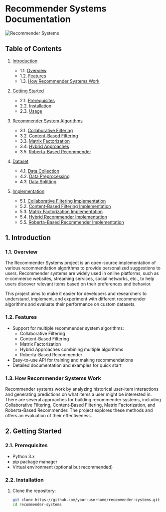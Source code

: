 # Recommender Systems Documentation

![Recommender Systems](https://your-domain.com/path/to/your/image.png)

## Table of Contents

1. [Introduction](#introduction)
   - 1.1. [Overview](#overview)
   - 1.2. [Features](#features)
   - 1.3. [How Recommender Systems Work](#how-recommender-systems-work)

2. [Getting Started](#getting-started)
   - 2.1. [Prerequisites](#prerequisites)
   - 2.2. [Installation](#installation)
   - 2.3. [Usage](#usage)

3. [Recommender System Algorithms](#recommender-system-algorithms)
   - 3.1. [Collaborative Filtering](#collaborative-filtering)
   - 3.2. [Content-Based Filtering](#content-based-filtering)
   - 3.3. [Matrix Factorization](#matrix-factorization)
   - 3.4. [Hybrid Approaches](#hybrid-approaches)
   - 3.5. [Roberta-Based Recommender](#roberta-based-recommender)

4. [Dataset](#dataset)
   - 4.1. [Data Collection](#data-collection)
   - 4.2. [Data Preprocessing](#data-preprocessing)
   - 4.3. [Data Splitting](#data-splitting)

5. [Implementation](#implementation)
   - 5.1. [Collaborative Filtering Implementation](#collaborative-filtering-implementation)
   - 5.2. [Content-Based Filtering Implementation](#content-based-filtering-implementation)
   - 5.3. [Matrix Factorization Implementation](#matrix-factorization-implementation)
   - 5.4. [Hybrid Recommender Implementation](#hybrid-recommender-implementation)
   - 5.5. [Roberta-Based Recommender Implementation](#roberta-based-recommender-implementation)

## 1. Introduction <a name="introduction"></a>

### 1.1. Overview <a name="overview"></a>

The Recommender Systems project is an open-source implementation of various recommendation algorithms to provide personalized suggestions to users. Recommender systems are widely used in online platforms, such as e-commerce websites, streaming services, social networks, etc., to help users discover relevant items based on their preferences and behavior.

This project aims to make it easier for developers and researchers to understand, implement, and experiment with different recommender algorithms and evaluate their performance on custom datasets.

### 1.2. Features <a name="features"></a>

- Support for multiple recommender system algorithms:
  - Collaborative Filtering
  - Content-Based Filtering
  - Matrix Factorization
  - Hybrid Approaches combining multiple algorithms
  - Roberta-Based Recommender
- Easy-to-use API for training and making recommendations
- Detailed documentation and examples for quick start

### 1.3. How Recommender Systems Work <a name="how-recommender-systems-work"></a>

Recommender systems work by analyzing historical user-item interactions and generating predictions on what items a user might be interested in. There are several approaches for building recommender systems, including Collaborative Filtering, Content-Based Filtering, Matrix Factorization, and Roberta-Based Recommender. The project explores these methods and offers an evaluation of their effectiveness.

## 2. Getting Started <a name="getting-started"></a>

### 2.1. Prerequisites <a name="prerequisites"></a>

- Python 3.x
- pip package manager
- Virtual environment (optional but recommended)

### 2.2. Installation <a name="installation"></a>

1. Clone the repository:

   ```bash
   git clone https://github.com/your-username/recommender-systems.git
   cd recommender-systems
